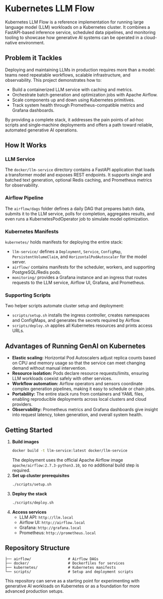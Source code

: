 # Kubernetes LLM Flow

Kubernetes LLM Flow is a reference implementation for running large language model (LLM) workloads on a Kubernetes cluster. It combines a FastAPI-based inference service, scheduled data pipelines, and monitoring tooling to showcase how generative AI systems can be operated in a cloud-native environment.

## Problem it Tackles

Deploying and maintaining LLMs in production requires more than a model: teams need repeatable workflows, scalable infrastructure, and observability. This project demonstrates how to:

- Build a containerized LLM service with caching and metrics.
- Orchestrate batch generation and optimization jobs with Apache Airflow.
- Scale components up and down using Kubernetes primitives.
- Track system health through Prometheus-compatible metrics and Grafana dashboards.

By providing a complete stack, it addresses the pain points of ad‑hoc scripts and single‑machine deployments and offers a path toward reliable, automated generative AI operations.

## How It Works

### LLM Service
The `docker/llm-service` directory contains a FastAPI application that loads a transformer model and exposes REST endpoints. It supports single and batched text generation, optional Redis caching, and Prometheus metrics for observability.

### Airflow Pipeline
The `airflow/dags` folder defines a daily DAG that prepares batch data, submits it to the LLM service, polls for completion, aggregates results, and even runs a KubernetesPodOperator job to simulate model optimization.

### Kubernetes Manifests
`kubernetes/` holds manifests for deploying the entire stack:
- `llm-service/` defines a `Deployment`, `Service`, `ConfigMap`, `PersistentVolumeClaim`, and `HorizontalPodAutoscaler` for the model server.
- `airflow/` contains manifests for the scheduler, workers, and supporting PostgreSQL/Redis pods.
- `monitoring/` provides a Grafana instance and an ingress that routes requests to the LLM service, Airflow UI, Grafana, and Prometheus.

### Supporting Scripts
Two helper scripts automate cluster setup and deployment:
- `scripts/setup.sh` installs the ingress controller, creates namespaces and ConfigMaps, and generates the secrets required by Airflow.
- `scripts/deploy.sh` applies all Kubernetes resources and prints access URLs.

## Advantages of Running GenAI on Kubernetes

- **Elastic scaling:** Horizontal Pod Autoscalers adjust replica counts based on CPU and memory usage so that the service can meet changing demand without manual intervention.
- **Resource isolation:** Pods declare resource requests/limits, ensuring LLM workloads coexist safely with other services.
- **Workflow automation:** Airflow operators and sensors coordinate complex generation pipelines, making it easy to schedule or chain jobs.
- **Portability:** The entire stack runs from containers and YAML files, enabling reproducible deployments across local clusters and cloud providers.
- **Observability:** Prometheus metrics and Grafana dashboards give insight into request latency, token generation, and overall system health.

## Getting Started

1. **Build images**
   ```bash
   docker build -t llm-service:latest docker/llm-service
   ```
   The deployment uses the official Apache Airflow image `apache/airflow:2.7.3-python3.10`, so no additional build step is required.
2. **Set up cluster prerequisites**
   ```bash
   ./scripts/setup.sh
   ```
3. **Deploy the stack**
   ```bash
   ./scripts/deploy.sh
   ```
4. **Access services**
   - LLM API: `http://llm.local`
   - Airflow UI: `http://airflow.local`
   - Grafana: `http://grafana.local`
   - Prometheus: `http://prometheus.local`

## Repository Structure

```
├── airflow/                 # Airflow DAGs
├── docker/                  # Dockerfiles for services
├── kubernetes/              # Kubernetes manifests
└── scripts/                 # Setup and deployment scripts
```

This repository can serve as a starting point for experimenting with generative AI workloads on Kubernetes or as a foundation for more advanced production setups.
